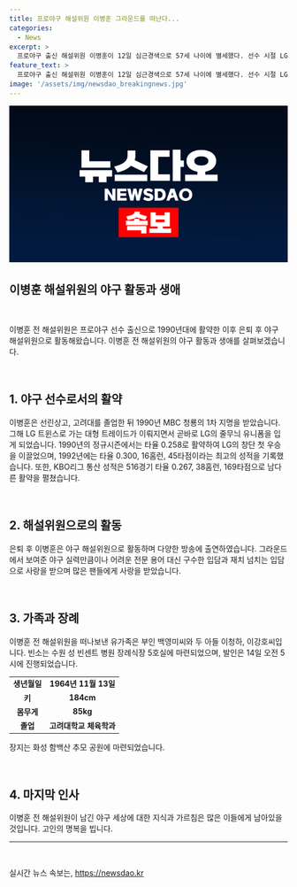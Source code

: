 ```yaml
---
title: 프로야구 해설위원 이병훈 그라운드를 떠난다...
categories:
  - News
excerpt: >
  프로야구 출신 해설위원 이병훈이 12일 심근경색으로 57세 나이에 별세했다. 선수 시절 LG 트윈스로 90년 한국시리즈 우승을 이끈 그는 삼성 라이온즈로 이적한 뒤 은퇴하고 해설위원으로 활동했다. 입담으로 유명한 그는 특별한 매력으로 애정을 받았고, 유족으로는 부인과 두 아들이 있다. 장례는 수원 성빈센트병원에서 14일 오전 5시에 열리고, 화성 함백산 추모공원에 안장된다.
feature_text: >
  프로야구 출신 해설위원 이병훈이 12일 심근경색으로 57세 나이에 별세했다. 선수 시절 LG 트윈스로 90년 한국시리즈 우승을 이끈 그는 삼성 라이온즈로 이적한 뒤 은퇴하고 해설위원으로 활동했다. 입담으로 유명한 그는 특별한 매력으로 애정을 받았고, 유족으로는 부인과 두 아들이 있다. 장례는 수원 성빈센트병원에서 14일 오전 5시에 열리고, 화성 함백산 추모공원에 안장된다.
image: '/assets/img/newsdao_breakingnews.jpg'
---
```


<p><img src="/assets/img/newsdao_breakingnews.jpg" alt="flaretime 속보" /></p>

<h2 data-ke-size="size26">이병훈 해설위원의 야구 활동과 생애</h2>

<p data-ke-size="size16">&nbsp;</p>

<p>이병훈 전 해설위원은 프로야구 선수 출신으로 1990년대에 활약한 이후 은퇴 후 야구 해설위원으로 활동해왔습니다. 이병훈 전 해설위원의 야구 활동과 생애를 살펴보겠습니다.</p>

<p data-ke-size="size16">&nbsp;</p>

<h2 data-ke-size="size26">1. 야구 선수로서의 활약</h2>

<p data-ke-size="size16">이병훈은 선린상고, 고려대를 졸업한 뒤 1990년 MBC 청룡의 1차 지명을 받았습니다. 그해 LG 트윈스로 가는 대형 트레이드가 이뤄지면서 곧바로 LG의 줄무늬 유니폼을 입게 되었습니다. 1990년의 정규시즌에서는 타율 0.258로 활약하여 LG의 창단 첫 우승을 이끌었으며, 1992년에는 타율 0.300, 16홈런, 45타점이라는 최고의 성적을 기록했습니다. 또한, KBO리그 통산 성적은 516경기 타율 0.267, 38홈런, 169타점으로 남다른 활약을 펼쳤습니다.</p>

<p data-ke-size="size16">&nbsp;</p>

<h2 data-ke-size="size26">2. 해설위원으로의 활동</h2>

<p data-ke-size="size16">은퇴 후 이병훈은 야구 해설위원으로 활동하며 다양한 방송에 출연하였습니다. 그라운드에서 보여준 야구 실력만큼이나 어려운 전문 용어 대신 구수한 입담과 재치 넘치는 입담으로 사랑을 받으며 많은 팬들에게 사랑을 받았습니다.</p>

<p data-ke-size="size16">&nbsp;</p>

<h2 data-ke-size="size26">3. 가족과 장례</h2>

<p data-ke-size="size16">이병훈 전 해설위원을 떠나보낸 유가족은 부인 백영미씨와 두 아들 이청하, 이강호씨입니다. 빈소는 수원 성 빈센트 병원 장례식장 5호실에 마련되었으며, 발인은 14일 오전 5시에 진행되었습니다.</p>

<table>
    <tbody>
        <tr>
            <td style="text-align: center; height: 17px;"><b>생년월일</b></td>
            <td style="text-align: center; height: 17px;"><b>1964년 11월 13일</b></td>
        </tr>
        <tr>
            <td style="text-align: center; height: 17px;"><b>키</b></td>
            <td style="text-align: center; height: 17px;"><b>184cm</b></td>
        </tr>
        <tr>
            <td style="text-align: center; height: 17px;"><b>몸무게</b></td>
            <td style="text-align: center; height: 17px;"><b>85kg</b></td>
        </tr>
        <tr>
            <td style="text-align: center; height: 17px;"><b>졸업</b></td>
            <td style="text-align: center; height: 17px;"><b>고려대학교 체육학과</b></td>
        </tr>
    </tbody>
</table>

<p data-ke-size="size16">장지는 화성 함백산 추모 공원에 마련되었습니다.</p>

<p data-ke-size="size16">&nbsp;</p>

<h2 data-ke-size="size26">4. 마지막 인사</h2>

<p data-ke-size="size16">이병훈 전 해설위원이 남긴 야구 세상에 대한 지식과 가르침은 많은 이들에게 남아있을 것입니다. 고인의 명복을 빕니다.</p>

<hr>

<p data-ke-size="size16">&nbsp;</p>
실시간 뉴스 속보는, <a href="https://newsdao.kr" rel="dofollow">https://newsdao.kr</a>


